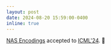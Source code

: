 ```yaml
---
layout: post
date: 2024-08-20 15:59:00-0400
inline: true
---
```


[NAS Encodings](https://arxiv.org/pdf/2403.02484) accepted to [ICML'24](https://icml.cc/Conferences/2024). :page_facing_up:
